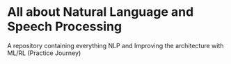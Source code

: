 # All about Natural Language and Speech Processing
A repository containing everything NLP and Improving the architecture with ML/RL (Practice Journey)
